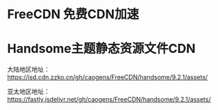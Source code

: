 # FreeCDN 免费CDN加速

# Handsome主题静态资源文件CDN
大陆地区地址：https://jsd.cdn.zzko.cn/gh/caogens/FreeCDN/handsome/9.2.1/assets/

亚太地区地址：https://fastly.jsdelivr.net/gh/caogens/FreeCDN/handsome/9.2.1/assets/